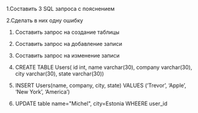 1.Составить 3 SQL запроса с пояснением 

2.Сделать в них одну ошибку


1. Составить запрос на создание таблицы 
2. Составить запрос на добавление записи
3. Составить запрос на изменение записи

1. CREATE TABLE Users(
id int, name varchar(30), company varchar(30), city varchar(30), 
state varchar(30))

2. INSERT Users(name, company, city, state) VALUES (‘Trevor’, ‘Apple’, ‘New York’, ‘America’)

3. UPDATE table name="Michel", city=Estonia WHEERE user_id
